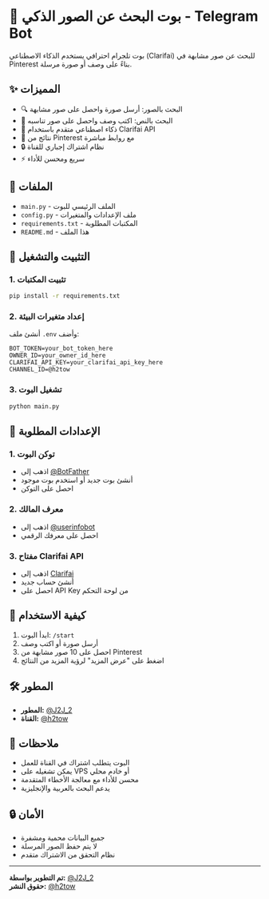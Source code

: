 # 🤖 بوت البحث عن الصور الذكي - Telegram Bot

بوت تلجرام احترافي يستخدم الذكاء الاصطناعي (Clarifai) للبحث عن صور مشابهة في Pinterest بناءً على وصف أو صورة مرسلة.

## ✨ المميزات

- 🔍 البحث بالصور: أرسل صورة واحصل على صور مشابهة
- 💬 البحث بالنص: اكتب وصف واحصل على صور تناسبه
- 🤖 ذكاء اصطناعي متقدم باستخدام Clarifai API
- 📌 نتائج من Pinterest مع روابط مباشرة
- 🔒 نظام اشتراك إجباري للقناة
- ⚡ سريع ومحسن للأداء

## 📁 الملفات

- `main.py` - الملف الرئيسي للبوت
- `config.py` - ملف الإعدادات والمتغيرات
- `requirements.txt` - المكتبات المطلوبة
- `README.md` - هذا الملف

## 🚀 التثبيت والتشغيل

### 1. تثبيت المكتبات
```bash
pip install -r requirements.txt
```

### 2. إعداد متغيرات البيئة
أنشئ ملف `.env` وأضف:
```env
BOT_TOKEN=your_bot_token_here
OWNER_ID=your_owner_id_here
CLARIFAI_API_KEY=your_clarifai_api_key_here
CHANNEL_ID=@h2tow
```

### 3. تشغيل البوت
```bash
python main.py
```

## 🔧 الإعدادات المطلوبة

### 1. توكن البوت
- اذهب إلى [@BotFather](https://t.me/BotFather)
- أنشئ بوت جديد أو استخدم بوت موجود
- احصل على التوكن

### 2. معرف المالك
- اذهب إلى [@userinfobot](https://t.me/userinfobot)
- احصل على معرفك الرقمي

### 3. مفتاح Clarifai API
- اذهب إلى [Clarifai](https://www.clarifai.com/)
- أنشئ حساب جديد
- احصل على API Key من لوحة التحكم

## 📱 كيفية الاستخدام

1. ابدأ البوت: `/start`
2. أرسل صورة أو اكتب وصف
3. احصل على 10 صور مشابهة من Pinterest
4. اضغط على "عرض المزيد" لرؤية المزيد من النتائج

## 🛠️ المطور

- **المطور:** [@J2J_2](https://t.me/J2J_2)
- **القناة:** [@h2tow](https://t.me/h2tow)

## 📝 ملاحظات

- البوت يتطلب اشتراك في القناة للعمل
- يمكن تشغيله على VPS أو خادم محلي
- محسن للأداء مع معالجة الأخطاء المتقدمة
- يدعم البحث بالعربية والإنجليزية

## 🔒 الأمان

- جميع البيانات محمية ومشفرة
- لا يتم حفظ الصور المرسلة
- نظام التحقق من الاشتراك متقدم

---

**تم التطوير بواسطة:** [@J2J_2](https://t.me/J2J_2)  
**حقوق النشر:** [@h2tow](https://t.me/h2tow)
